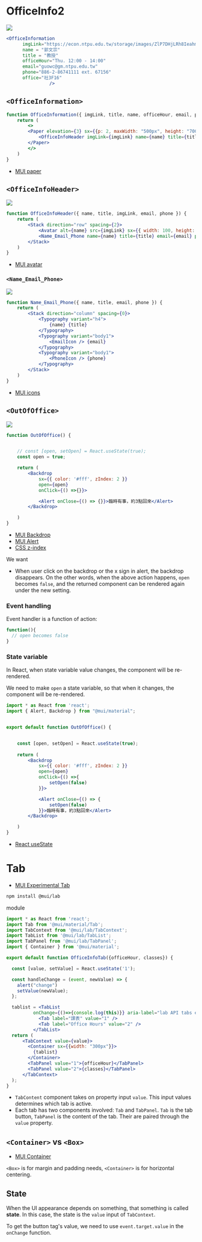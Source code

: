 # OfficeInfo2

[![](../img/OfficeInformation.png)](https://tpemartin.github.io/112-1-web-app-demo/week6/)

```jsx
<OfficeInformation
      imgLink="https://econ.ntpu.edu.tw/storage/images/ZlP7DHjLRh8IeahmFoT1EMxkmCgaxYtguN76FqiW.jpg"
      name = "郭文宗"
      title = "教授"
      officeHour="Thu. 12:00 - 14:00"
      email="guowc@gm.ntpu.edu.tw"
      phone="886-2-86741111 ext. 67156"
      office="社3F16"          
                />
```

## `<OfficeInformation>`

```jsx
function OfficeInformation({ imgLink, title, name, officeHour, email, phone, office }) {
    return (
        <>
        <Paper elevation={3} sx={{p: 2, maxWidth: "500px", height: "700px"}}>
            <OfficeInfoHeader imgLink={imgLink} name={name} title={title} email={email} phone={phone} />
        </Paper>
        </>
    )
}
```

  - [MUI paper](https://mui.com/components/paper/)

## `<OfficeInfoHeader>`


![](../img/OfficeInfoHeader.png)

```jsx
function OfficeInfoHeader({ name, title, imgLink, email, phone }) {
    return (
        <Stack direction="row" spacing={2}>
            <Avatar alt={name} src={imgLink} sx={{ width: 100, height: 100 }} />
            <Name_Email_Phone name={name} title={title} email={email} phone={phone} />
        </Stack>
    )
}
```

  - [MUI avatar](https://mui.com/components/avatars/)

### `<Name_Email_Phone>`

![](../img/Name_Email_Phone.png)

```jsx
function Name_Email_Phone({ name, title, email, phone }) {
    return (
        <Stack direction="column" spacing={0}>
            <Typography variant="h4">
                {name} {title}
            </Typography>
            <Typography variant="body1">
                <EmailIcon /> {email}
            </Typography>
            <Typography variant="body1">
                <PhoneIcon /> {phone}
            </Typography>
        </Stack>
    )
}
```

  - [MUI icons](https://mui.com/components/material-icons/)

## `<OutOfOffice>`

![](../img/OutOfOffice.png)


```jsx
function OutOfOffice() {


    // const [open, setOpen] = React.useState(true);
    const open = true;

    return (
        <Backdrop
            sx={{ color: '#fff', zIndex: 2 }}
            open={open}
            onClick={() =>{}}>

            <Alert onClose={() => {}}>臨時有事，約3點回來</Alert>
        </Backdrop>

    )
}
```

  - [MUI Backdrop](https://mui.com/components/backdrop/)  
  - [MUI Alert](https://mui.com/components/alert/)
  - [CSS z-index](https://developer.mozilla.org/en-US/docs/Web/CSS/z-index)

We want

  - When user click on the backdrop or the x sign in alert, the backdrop disappears. On the other words, when the above action happens, `open` becomes `false`, and the returned component can be rendered again under the new setting.  

### Event handling

Event handler is a function of action:
```jsx
function(){
  // open becomes false
}
```

### State variable

In React, when state variable value changes, the component will be re-rendered. 

We need to make `open` a state variable, so that when it changes, the component will be re-rendered.


```jsx
import * as React from 'react';
import { Alert, Backdrop } from "@mui/material";


export default function OutOfOffice() {


    const [open, setOpen] = React.useState(true);
    
    return (
        <Backdrop
            sx={{ color: '#fff', zIndex: 2 }}
            open={open}
            onClick={() =>{
                setOpen(false)
            }}>

            <Alert onClose={() => {
                setOpen(false)
            }}>臨時有事，約3點回來</Alert>
        </Backdrop>

    )
}
```

  - [React useState](https://react.dev/reference/react/useState)


# Tab

  - [MUI Experimental Tab](https://mui.com/material-ui/react-tabs/#experimental-api)

```bash
npm install @mui/lab
```

module
```jsx
import * as React from 'react';
import Tab from '@mui/material/Tab';
import TabContext from '@mui/lab/TabContext';
import TabList from '@mui/lab/TabList';
import TabPanel from '@mui/lab/TabPanel';
import { Container } from '@mui/material';

export default function OfficeInfoTab({officeHour, classes}) {

  const [value, setValue] = React.useState('1');

  const handleChange = (event, newValue) => {
    alert("change")
    setValue(newValue);
  };

  tablist = <TabList 
          onChange={()=>{console.log(this)}} aria-label="lab API tabs example">
            <Tab label="課表" value="1" />
            <Tab label="Office Hours" value="2" />
          </TabList>
  return (
      <TabContext value={value}>
        <Container sx={{width: "300px"}}>
          {tablist}
        </Container>
        <TabPanel value="1">{officeHour}</TabPanel>
        <TabPanel value="2">{classes}</TabPanel>
      </TabContext>        
  );
}
```

  - `TabContent` component takes on property input `value`. This input values determines which tab is active.
  - Each tab has two components involved: `Tab` and `TabPanel`. `Tab` is the tab button, `TabPanel` is the content of the tab. Their are paired through the `value` property.


## `<Container>` vs `<Box>`

  - [MUI Container](https://mui.com/components/container/)

`<Box>` is for margin and padding needs, `<Container>` is for horizontal centering.

## State

When the UI appearance depends on something, that something is called **state**. In this case, the state is the `value` input of `TabContext`.

To get the button tag's value, we need to use `event.target.value` in the `onChange` function.